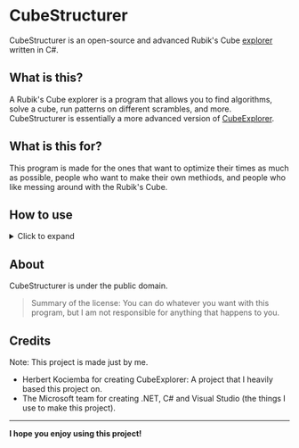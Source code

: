 # CubeStructurer

CubeStructurer is an open-source and advanced Rubik's Cube [explorer](#what-is-this) written in C#.

## What is this?

A Rubik's Cube explorer is a program that allows you to find algorithms, solve a cube, run patterns on different scrambles, and more.
CubeStructurer is essentially a more advanced version of [CubeExplorer](https://kociemba.org/download.htm).

## What is this for?

This program is made for the ones that want to optimize their times as much as possible, people who want to make their own methiods, and people who like messing around with the Rubik's Cube.

## How to use
<details>
<summary>Click to expand</summary>

The program has different sections:

1. The saved patterns: Allows you to optimize and run patterns you saved.
2. The virtual cube: A 3D representation of the Rubik's Cube.
3. The command bar: This is a very complicated thing, [so I'll explain it later](#command-bar).

### Command bar

The command bar is the most complicated part of the program.

If you run an algorithm (e.g. R U R' U'), and press enter, it will run the algorithm on the virtual cube.

There are also **commands** starting with a `:`, `/` or whatever key you set in the settings.

#### Commands

---

| Command               | Description                           |
| --------------------- | ------------------------------------- |
| `ptr (pattern, name)` | Adds a pattern to the saved patterns. |
| `opt (pattern, name)`  | Optimizes a pattern.                  |
| `try (pattern, number of scrambles)` | Runs a pattern on a number of scrambles. |
| `run (pattern, name)`  | Runs a pattern on the virtual cube.  |
| `mkalg (complex-ptr, name)` | Creates a pattern from a [complex pattern](#complex-patterns). |
| `del (pattern, name)`  | Deletes a pattern.    |
| `sfile (filename)`     | Saves a file. |
| `lfile (filename)`     | Loads a file. |
| `mrgfile (filename)`   | Merges a file. |
| `vr (var-name, value)` | Sets or makes a variable. |
| `cl`                   | Clears the screen. |

---

#### Complex patterns

Complex patterns **describe something**, **instead of a series of moves**.

For example, a complex pattern could be: `swap (fc(yll).topc, fc(grr).topc)`, this pattern swaps the top corners of the green and yellow faces.

Complex patterns are made of **commands**, **variables**, and **operators**.

While patterns are just moves.

###### Complex patterns commands

| Command               | Description                           |
| --------------------- | ------------------------------------- |
| `swap (a, b)`         | Swaps the positions of pieces.        |
| `rot (a, b)`          | Rotates the pieces.                   |
| `mv(a, pos)`          | Moves the piece to a position.        |
| `lock (a)`            | Makes the piece un-movable.           |
| `unlock (a)`          | Makes the piece movable again.        |

</details>

## About

CubeStructurer is under the public domain.

> Summary of the license: You can do whatever you want with this program, but I am not responsible for anything that happens to you.

## Credits

Note: This project is made just by me.

- Herbert Kociemba for creating CubeExplorer: A project that I heavily based this project on.
- The Microsoft team for creating .NET, C# and Visual Studio (the things I use to make this project).

---

**I hope you enjoy using this project!**

